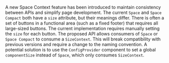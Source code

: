 A new Space Context feature has been introduced to maintain consistency between APIs and simplify page development. The current `Space` and `Space Compact` both have a `size` attribute, but their meanings differ. There is often a set of buttons in a functional area (such as a fixed footer) that requires all large-sized buttons. The current implementation requires manually setting the `size` for each button. The proposed API allows consumers of `Space` or `Space Compact` to consume a `SizeContext`. This will break compatibility with previous versions and require a change to the naming convention. A potential solution is to use the `ConfigProvider` component to set a global `componentSize` instead of `Space`, which only consumes `SizeContext`.
